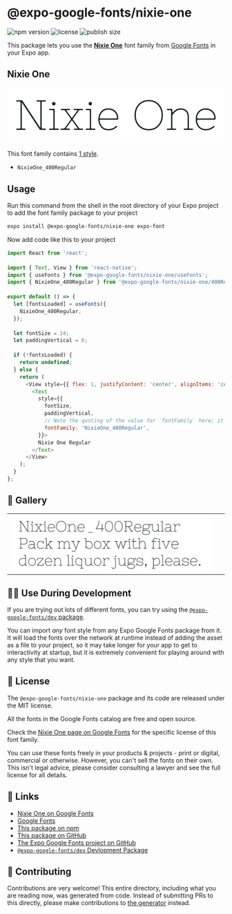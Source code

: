 # @expo-google-fonts/nixie-one

![npm version](https://flat.badgen.net/npm/v/@expo-google-fonts/nixie-one)
![license](https://flat.badgen.net/github/license/expo/google-fonts)
![publish size](https://flat.badgen.net/packagephobia/install/@expo-google-fonts/nixie-one)

This package lets you use the [**Nixie One**](https://fonts.google.com/specimen/Nixie+One) font family from [Google Fonts](https://fonts.google.com/) in your Expo app.

## Nixie One

![Nixie One](./font-family.png)

This font family contains [1 style](#-gallery).

- `NixieOne_400Regular`

## Usage

Run this command from the shell in the root directory of your Expo project to add the font family package to your project
```sh
expo install @expo-google-fonts/nixie-one expo-font
```

Now add code like this to your project
```js
import React from 'react';

import { Text, View } from 'react-native';
import { useFonts } from '@expo-google-fonts/nixie-one/useFonts';
import { NixieOne_400Regular } from '@expo-google-fonts/nixie-one/400Regular';

export default () => {
  let [fontsLoaded] = useFonts({
    NixieOne_400Regular,
  });

  let fontSize = 24;
  let paddingVertical = 6;

  if (!fontsLoaded) {
    return undefined;
  } else {
    return (
      <View style={{ flex: 1, justifyContent: 'center', alignItems: 'center' }}>
        <Text
          style={{
            fontSize,
            paddingVertical,
            // Note the quoting of the value for `fontFamily` here; it expects a string!
            fontFamily: 'NixieOne_400Regular',
          }}>
          Nixie One Regular
        </Text>
      </View>
    );
  }
};

```

## 🔡 Gallery


||||
|-|-|-|
|![NixieOne_400Regular](./NixieOne_400Regular.ttf.png)||||


## 👩‍💻 Use During Development

If you are trying out lots of different fonts, you can try using the [`@expo-google-fonts/dev` package](https://github.com/expo/google-fonts/tree/master/font-packages/dev#readme).

You can import *any* font style from any Expo Google Fonts package from it. It will load the fonts
over the network at runtime instead of adding the asset as a file to your project, so it may take longer
for your app to get to interactivity at startup, but it is extremely convenient
for playing around with any style that you want.

## 📖 License

The `@expo-google-fonts/nixie-one` package and its code are released under the MIT license.

All the fonts in the Google Fonts catalog are free and open source.

Check the [Nixie One page on Google Fonts](https://fonts.google.com/specimen/Nixie+One) for the specific license of this font family.

You can use these fonts freely in your products & projects - print or digital, commercial or otherwise. However, you can't sell the fonts on their own. This isn't legal advice, please consider consulting a lawyer and see the full license for all details.

## 🔗 Links

- [Nixie One on Google Fonts](https://fonts.google.com/specimen/Nixie+One)
- [Google Fonts](https://fonts.google.com/)
- [This package on npm](https://www.npmjs.com/package/@expo-google-fonts/nixie-one)
- [This package on GitHub](https://github.com/expo/google-fonts/tree/master/font-packages/nixie-one)
- [The Expo Google Fonts project on GitHub](https://github.com/expo/google-fonts)
- [`@expo-google-fonts/dev` Devlopment Package](https://github.com/expo/google-fonts/tree/master/font-packages/dev)

## 🤝 Contributing

Contributions are very welcome! This entire directory, including what you are reading now, was generated from code. Instead of submitting PRs to this directly, please make contributions to [the generator](https://github.com/expo/google-fonts/tree/master/packages/generator) instead.
